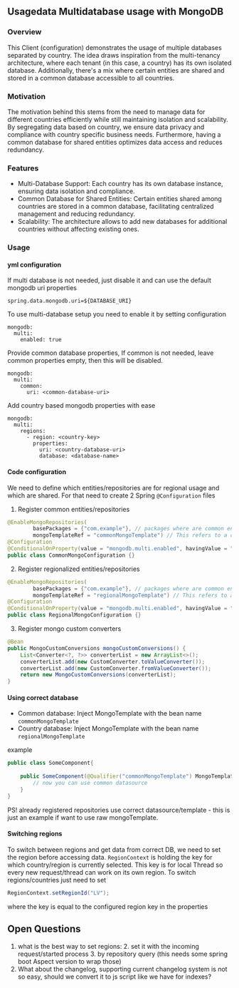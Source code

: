## Usagedata Multidatabase usage with MongoDB
### Overview
This Client (configuration) demonstrates the usage of multiple databases separated by country.
The idea draws inspiration from the multi-tenancy architecture, where each tenant (in this case, a country) has its own isolated database.
Additionally, there's a mix where certain entities are shared and stored in a common database accessible to all countries.

### Motivation
The motivation behind this stems from the need to manage data for different countries efficiently while still maintaining isolation and scalability.
By segregating data based on country, we ensure data privacy and compliance with country specific business needs.
Furthermore, having a common database for shared entities optimizes data access and reduces redundancy.


### Features
- Multi-Database Support: Each country has its own database instance, ensuring data isolation and compliance.
- Common Database for Shared Entities: Certain entities shared among countries are stored in a common database, facilitating centralized management and reducing redundancy.
- Scalability: The architecture allows to add new databases for additional countries without affecting existing ones.


### Usage
#### yml configuration
If multi database is not needed, just disable it and can use the default mongodb uri properties
```properties
spring.data.mongodb.uri=${DATABASE_URI}
```

To use multi-database setup you need to enable it by setting configuration
```YML
mongodb:
  multi:
    enabled: true
```
Provide common database properties, If common is not needed, leave common properties empty, then this will be disabled.
```YML
mongodb:
  multi:
    common:
      uri: <common-database-uri>
```

Add country based mongodb properties with ease
```YML
mongodb:
  multi:
    regions:
      - region: <country-key>
        properties:
          uri: <country-database-uri>
          database: <database-name>
```

#### Code configuration
We need to define which entities/repositories are for regional usage and which are shared.
For that need to create 2 Spring `@Configuration` files

1. Register common entities/repositories
```Java
@EnableMongoRepositories(
        basePackages = {"com.example"}, // packages where are common entities/repositories located
        mongoTemplateRef = "commonMongoTemplate") // This refers to a common mongo template which is used to access common DB
@Configuration
@ConditionalOnProperty(value = "mongodb.multi.enabled", havingValue = "true") // if you disable the multi setup, your application would still work.
public class CommonMongoConfiguration {}
```
2. Register regionalized entities/repositories
```Java
@EnableMongoRepositories(
        basePackages = {"com.example"}, // packages where are common entities/repositories located
        mongoTemplateRef = "regionalMongoTemplate") // This refers to a regional mongo template which is used to access country specific DB
@Configuration
@ConditionalOnProperty(value = "mongodb.multi.enabled", havingValue = "true") // if you disable the multi setup, your application would still work.
public class RegionalMongoConfiguration {}
```
3. Register mongo custom converters
```Java
@Bean
public MongoCustomConversions mongoCustomConversions() {
    List<Converter<?, ?>> converterList = new ArrayList<>();
    converterList.add(new CustomConverter.toValueConverter());
    converterList.add(new CustomConverter.fromValueConverter());
    return new MongoCustomConversions(converterList);
}
```

#### Using correct database
- Common database: Inject MongoTemplate with the bean name `commonMongoTemplate`
- Country database: Inject MongoTemplate with the bean name `regionalMongoTemplate`

example
```Java
public class SomeComponent{
    
    public SomeComponent(@Qualifier("commonMongoTemplate") MongoTemplate dataSource) {
        // now you can use common datasource
    }
}
```
PS! already registered repositories use correct datasource/template - this is just an example if want to use raw mongoTemplate.

#### Switching regions
To switch between regions and get data from correct DB, we need to set the region before accessing data.
`RegionContext` is holding the key for which country/region is currently selected. This key is for local Thread so every new request/thread can work on its own region.
To switch regions/countries just need to set 
```Java
RegionContext.setRegionId("LV");
```
where the key is equal to the configured region key in the properties


## Open Questions
1. what is the best way to set regions:
   2. set it with the incoming request/started process
   3. by repository query (this needs some spring boot Aspect version to wrap those)
2. What about the changelog, supporting current changelog system is not so easy, should we convert it to js script like we have for indexes? 